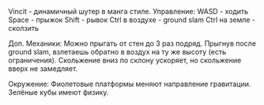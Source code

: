 Vincit - динамичный шутер в манга стиле.
Управление:
WASD - ходить
Space - прыжок
Shift - рывок
Ctrl в воздухе - ground slam
Ctrl на земле - сколзить 

Доп. Механики:
Можно прыгать от стен до 3 раз подряд.
Прыгнув после ground slam, взлетаешь обратно в воздух на ту же высоту (есть ограничения).
Скольжение вниз по склону ускоряет, но скольжение вверх не замедляет.

Окружение:
Фиолетовые платформы меняют направление гравитации.
Зелёные кубы имеют физику.

